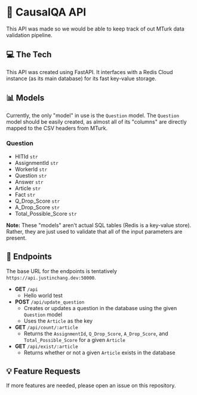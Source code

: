 # 🗿 CausalQA API
This API was made so we would be able to keep track of out MTurk data validation pipeline. 

## 💻 The Tech
This API was created using FastAPI. It interfaces with a Redis Cloud instance (as its main database) for its fast key-value storage. 

## 📊 Models
Currently, the only "model" in use is the `Question` model. The `Question` model should be easily created, as almost all of its "columns" are directly mapped to the CSV headers from MTurk. 

### Question
  - HITId `str`
  - AssignmentId `str`
  - WorkerId `str`
  - Question `str`
  - Answer `str`
  - Article `str`
  - Fact `str`
  - Q_Drop_Score `str`
  - A_Drop_Score `str`
  - Total_Possible_Score `str`

**Note:** These "models" aren't actual SQL tables (Redis is a key-value store). Rather, they are just used to validate that all of the input parameters are present. 

## 📍 Endpoints
The base URL for the endpoints is tentatively `https://api.justinchang.dev:50000`. 
- **GET** `/api`
  - Hello world test
- **POST** `/api/update_question`
  - Creates or updates a question in the database using the given `Question` model
  - Uses the `Article` as the key
- **GET** `/api/count/:article`
  - Returns the `AssignmentId`, `Q_Drop_Score`, `A_Drop_Score`, and `Total_Possible_Score` for a given `Article`
- **GET** `/api/exist/:article`
  - Returns whether or not a given `Article` exists in the database

## 💡 Feature Requests
If more features are needed, please open an issue on this repository. 